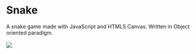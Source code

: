 # Snake
A snake game made with JavaScript and HTML5 Canvas. Written in Object oriented paradigm.
<br>
<br>
![](https://i.imgur.com/rOExUlW.png)
